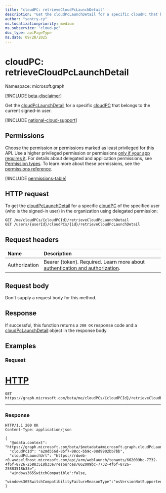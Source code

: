 ```yaml
---
title: "cloudPC: retrieveCloudPcLaunchDetail"
description: "Get the cloudPcLaunchDetail for a specific cloudPC that belongs to the current signed-in user."
author: "sentry-cy"
ms.localizationpriority: medium
ms.subservice: "cloud-pc"
doc_type: apiPageType
ms.date: 09/28/2025
---
```


# cloudPC: retrieveCloudPcLaunchDetail
Namespace: microsoft.graph

[!INCLUDE [beta-disclaimer](../../includes/beta-disclaimer.md)]

Get the [cloudPcLaunchDetail](../resources/cloudpclaunchdetail.md) for a specific [cloudPC](../resources/cloudpc.md) that belongs to the current signed-in user.

[!INCLUDE [national-cloud-support](../../includes/global-us.md)]

## Permissions
Choose the permission or permissions marked as least privileged for this API. Use a higher privileged permission or permissions [only if your app requires it](/graph/permissions-overview#best-practices-for-using-microsoft-graph-permissions). For details about delegated and application permissions, see [Permission types](/graph/permissions-overview#permission-types). To learn more about these permissions, see the [permissions reference](/graph/permissions-reference).

<!-- { "blockType": "permissions", "name": "cloudpc_retrievecloudpclaunchdetail" } -->
[!INCLUDE [permissions-table](../includes/permissions/cloudpc-retrievecloudpclaunchdetail-permissions.md)]

## HTTP request

<!-- {
  "blockType": "ignored"
}
-->

To get the [cloudPcLaunchDetail](../resources/cloudpclaunchdetail.md) for a specific [cloudPC](../resources/cloudpc.md) of the specified user (who is the signed-in user) in the organization using delegated permission:

``` http
GET /me/cloudPCs/{cloudPCId}/retrieveCloudPcLaunchDetail
GET /users/{userId}/cloudPCs/{id}/retrieveCloudPcLaunchDetail
```

## Request headers
|Name|Description|
|:---|:---|
|Authorization|Bearer {token}. Required. Learn more about [authentication and authorization](/graph/auth/auth-concepts).|

## Request body
Don't supply a request body for this method.

## Response

If successful, this function returns a `200 OK` response code and a [cloudPcLaunchDetail](../resources/cloudpclaunchdetail.md) object in the response body.

## Examples

### Request

# [HTTP](#tab/http)
<!-- {
  "blockType": "request",
  "name": "cloudpc.retrieveCloudPcLaunchDetail"
}
-->
``` http
GET https://graph.microsoft.com/beta/me/cloudPCs/{cloudPCId}/retrieveCloudPcLaunchDetail
```

---

### Response
<!-- {
  "blockType": "response",
  "truncated": true,
  "@odata.type": "microsoft.graph.cloudPcLaunchDetail"
}
-->
``` http
HTTP/1.1 200 OK
Content-Type: application/json

{
  "@odata.context": "https://graph.microsoft.com/beta/$metadata#microsoft.graph.cloudPcLaunchDetail",
  "cloudPcId": "a20d556d-85f7-88cc-bb9c-08d9902bb7bb",
  "cloudPcLaunchUrl": "https://rdweb-r0.wvdselfhost.microsoft.com/api/arm/weblaunch/tenants/662009bc-7732-4f6f-8726-25883518b33e/resources/662009bc-7732-4f6f-8726-25883518b33e",
  "windows365SwitchCompatible":false,
  "windows365SwitchCompatibilityFailureReasonType":"osVersionNotSupported"
}
```

